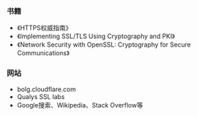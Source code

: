 ### 书籍
+ 《HTTPS权威指南》
+ 《Implementing SSL/TLS Using Cryptography and PKI》
+ 《Network Security with OpenSSL: Cryptography for Secure Communications》


### 网站
+ bolg.cloudflare.com
+ Qualys SSL labs
+ Google搜索、Wikipedia、Stack Overflow等
